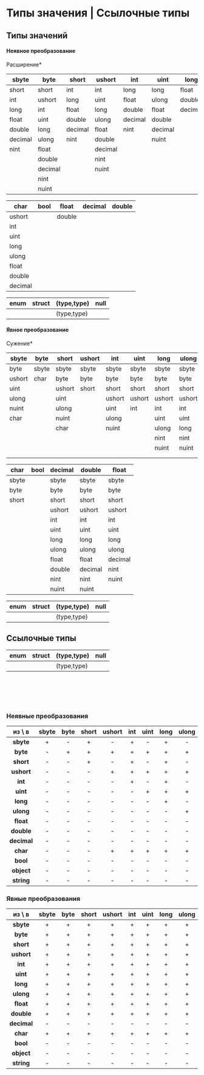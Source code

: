 # Типы значения | Ссылочные типы
## Типы значений


#### Неявное преобразование<br>
Расширение*

| sbyte     | byte      | short     | ushort    | int       | uint      | long      | ulong     | nint      | nuint     |
|------     |-----      |------     |-------    |----       |-----      |-----      |------     |-----      |-----      |
| short     | short     | int       | int       | long      | long      | float     | float     | long      | ulong     |
| int       | ushort    | long      | uint      | float     | ulong     | double    | double    | float     | float     |
| long      | int       | float     | long      | double    | float     | decimal   | decimal   | double    | double    |
| float     | uint      | double    | ulong     | decimal   | double    |           |           | decimal   | decimal   |
| double    | long      | decimal   | float     | nint      | decimal   |           |           |           |           |
| decimal   | ulong     | nint      | double    |           | nuint     |           |           |           |           |
| nint      | float     |           | decimal   |           |           |           |           |           |           |
|           | double    |           | nint      |           |           |           |           |           |           |
|           | decimal   |           | nuint     |           |           |           |           |           |           |
|           | nint      |           |           |           |           |           |           |           |           |
|           | nuint     |           |           |           |           |           |           |           |           |



| char      | bool      | float     |   decimal | double    |
| ----      | ----      | ----      |    ----   |    ----   |
| ushort    |           | double    |           |           |
| int       |           |           |           |           |
| uint      |           |           |           |           |
| long      |           |           |           |           |
| ulong     |           |           |           |           |
| float     |           |           |           |           |
| double    |           |           |           |           |
| decimal   |           |           |           |           |



| enum | struct | (type,type) | null | 
|----- |------- |------------ |----- |
|      |        | (type,type) |      |


#### Явное преобразование<br>
Сужение*

| sbyte     | byte      | short     | ushort    | int       | uint      | long      | ulong     | nint      | nuint     |
|------     |-----      |------     |-------    |----       |-----      |-----      |------     |-----      |-----      |
| byte      | sbyte     | sbyte     | sbyte     | sbyte     | sbyte     | sbyte     | sbyte     | sbyte     | sbyte     |
| ushort    | char      | byte      | byte      | byte      | byte      | byte      | byte      | byte      | byte      |
| uint      |           | ushort    | short     | short     | short     | short     | short     | short     | short     |
| ulong     |           | uint      |           | ushort    | ushort    | ushort    | ushort    | ushort    | ushort    |
| nuint     |           | ulong     |           | uint      | int       | int       | int       | int       | int       |
| char      |           | nuint     |           | ulong     |           | uint      | uint      | uint      | uint      |
|           |           | char      |           | nuint     |           | ulong     | long      | ulong     | ulong     |
|           |           |           |           |           |           | nint      | nint      | nuint     | nint      |
|           |           |           |           |           |           | nuint     | nuint     |           |           |
|           |           |           |           |           |           |           |           |           |           |
|           |           |           |           |           |           |           |           |           |           |


| char      | bool | decimal | double  | float   |
| ----      | ---- | ----    | ----    | ----    |
| sbyte     |      | sbyte   | sbyte   | sbyte   |
| byte      |      | byte    | byte    | byte    |
| short     |      | short   | short   | short   |
|           |      | ushort  | ushort  | ushort  |
|           |      | int     | int     | int     |
|           |      | uint    | uint    | uint    |
|           |      | long    | long    | long    |
|           |      | ulong   | ulong   | ulong   |
|           |      | float   | float   | decimal |
|           |      | double  | decimal | nint    |
|           |      | nint    | nint    |  nuint  |
|           |      | nuint   | nuint   |         |


| enum | struct | (type,type) | null | 
|----- |------- |------------ |----- |
|      |        | (type,type) |      |


## Ссылочные типы

| enum | struct | (type,type) | null | 
|----- |------- |------------ |----- |
|      |        | (type,type) |      |


<br>
<br>
<br>
<br>


 ### Неявные преобразования
 
| из \ в | sbyte | byte | short | ushort | int | uint | long | ulong | float | double | decimal | char | bool | object | string |
| :----: | :----: | :----: | :----: | :----: | :----: | :----: | :----: | :----: | :----: | :----: | :----: | :----: | :----: | :----: | :----: |
| **sbyte** | + | - | + | - | + | - | + | - | + | + | + | - | - | + | - |
| **byte** | - | + | + | + | + | + | + | + | + | + | + | - | - | + | - |
| **short** | - | - | + | - | + | - | + | - | + | + | + | - | - | + | - |
| **ushort** | - | - | - | + | + | + | + | + | + | + | + | - | - | + | - |
| **int** | - | - | - | - | + | - | + | - | + | + | + | - | - | + | - |
| **uint** | - | - | - | - | - | + | + | + | + | + | + | - | - | + | - |
| **long** | - | - | - | - | - | - | + | - | + | + | + | - | - | + | - |
| **ulong** | - | - | - | - | - | - | - | + | + | + | + | - | - | + | - |
| **float** | - | - | - | - | - | - | - | - | + | + | - | - | - | + | - |
| **double** | - | - | - | - | - | - | - | - | - | + | - | - | - | + | - |
| **decimal** | - | - | - | - | - | - | - | - | - | - | + | - | - | + | - |
| **char** | - | - | - | + | + | + | + | + | + | + | + | + | - | + | - |
| **bool** | - | - | - | - | - | - | - | - | - | - | - | - | + | + | - |
| **object** | - | - | - | - | - | - | - | - | - | - | - | - | - | + | + |
| **string** | - | - | - | - | - | - | - | - | - | - | - | - | - | + | + |

 ### Явные преобразования

| из \ в | sbyte | byte | short | ushort | int | uint | long | ulong | float | double | decimal | char | bool | object | string |
| :----: | :----: | :----: | :----: | :----: | :----: | :----: | :----: | :----: | :----: | :----: | :----: | :----: | :----: | :----: | :----: |
| **sbyte** | + | + | + | + | + | + | + | + | + | + | + | + | - | + | - |
| **byte** | + | + | + | + | + | + | + | + | + | + | + | + | - | + | - |
| **short** | + | + | + | + | + | + | + | + | + | + | + | + | - | + | - |
| **ushort** | + | + | + | + | + | + | + | + | + | + | + | + | - | + | - |
| **int** | + | + | + | + | + | + | + | + | + | + | + | + | - | + | - |
| **uint** | + | + | + | + | + | + | + | + | + | + | + | + | - | + | - |
| **long** | + | + | + | + | + | + | + | + | + | + | + | + | - | + | - |
| **ulong** | + | + | + | + | + | + | + | + | + | + | + | + | - | + | - |
| **float** | + | + | + | + | + | + | + | + | + | + | - | + | - | + | - |
| **double** | + | + | + | + | + | + | + | + | + | + | - | + | - | + | - |
| **decimal** | - | - | - | - | - | - | - | - | + | + | + | - | - | + | - |
| **char** | + | + | + | + | + | + | + | + | + | + | + | + | - | + | - |
| **bool** | - | - | - | - | - | - | - | - | - | - | - | - | + | + | - |
| **object** | - | - | - | - | - | - | - | - | - | - | - | - | - | + | + |
| **string** | - | - | - | - | - | - | - | - | - | - | - | - | - | + | + |


